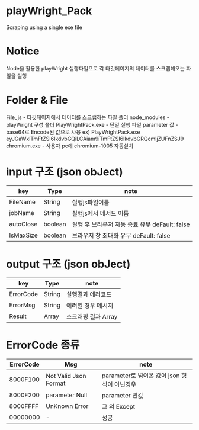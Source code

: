 # playWright_Pack
Scraping using a single exe file

# Notice
Node을 활용한 playWright 실행파일으로 각 타깃페이지의 데이터를 스크랩해오는 파일을 실행

# Folder & File
File_js - 타깃페이지에서 데이터를 스크랩하는 파일 폴더
node_modules - playWright 구성 폴더
PlayWrightPack.exe - 단일 실행 파일
parameter 값 - base64로 Encode된 값으로 사용 ex) PlayWrightPack.exe eyJGaWxlTmFtZSI6IkdvbGQiLCAiam9iTmFtZSI6IkdvbGRQcmljZUFnZSJ9
chromium.exe - 사용자 pc에 chromium-1005 자동설치

# input 구조 (json obJect) 
| key | Type | note |
| --- | --- | --- |
| FileName | String | 실행js파일이름 |
| jobName | String | 실행js에서 메서드 이름 |
| autoClose | boolean | 실행 후 브라우저 자동 종료 유무 deFault: false |
| IsMaxSize | boolean | 브라우저 창 최대화 유무 deFault: false  |

# output 구조 (json obJect) 
| key | Type | note |
| --- | --- | --- |
| ErrorCode | String | 실행결과 에러코드 |
| ErrorMsg | String | 에러일 경우 메시지 |
| Result | Array | 스크래핑 결과 Array |

# ErrorCode 종류
| ErrorCode | Msg | note |
| --- | --- | --- |
| 8000F100 | Not Valid Json Format | parameter로 넘어온 값이 json 형식이 아닌경우 |
| 8000F200 | parameter Null | parameter 빈값 |
| 8000FFFF | UnKnown Error | 그 외 Except|
| 00000000 | - | 성공 |
